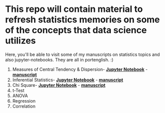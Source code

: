 # This repo will contain material to refresh statistics memories on some of the concepts that data science utilizes
Here, you'll be able to visit some of my manuscripts on statistics topics and also jupyter-notebooks. They are all in portenglish. :)
1.  Measures of Central Tendency & Dispersion- __[Jupyter Notebook](https://nbviewer.jupyter.org/github/tcsenna/statistics/blob/master/Measures%20of%20Central%20Tendency%20%26%20Dispersion.ipynb)__ - __[manuscript](https://drive.google.com/open?id=1C0tdG5RJMBQ3vpMCOW3aBMbzzWgTs27d)__ 
2.  Inferential Statistics- __[Jupyter Notebook](https://nbviewer.jupyter.org/github/tcsenna/statistics/blob/master/Inferential%20Statistics.ipynb)__ - __[manuscript](https://drive.google.com/file/d/1CPFQ9Qh-bjEYbvkKQYwmkB1mcmYP1f5X/view?usp=sharing)__ 
3.  Chi Square- __[Jupyter Notebook](https://nbviewer.jupyter.org/github/tcsenna/statistics/blob/master/Chi%20square.ipynb)__ - __[manuscript](https://drive.google.com/file/d/1CPFQ9Qh-bjEYbvkKQYwmkB1mcmYP1f5X/view?usp=sharing)__ 
4. t-Test
5. ANOVA
6. Regression
7. Correlation
